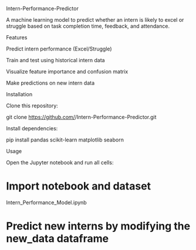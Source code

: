 Intern-Performance-Predictor

A machine learning model to predict whether an intern is likely to excel or struggle based on task completion time, feedback, and attendance.

Features

Predict intern performance (Excel/Struggle)

Train and test using historical intern data

Visualize feature importance and confusion matrix

Make predictions on new intern data

Installation

Clone this repository:

git clone https://github.com/<your-username>/Intern-Performance-Predictor.git


Install dependencies:

pip install pandas scikit-learn matplotlib seaborn

Usage

Open the Jupyter notebook and run all cells:

# Import notebook and dataset
Intern_Performance_Model.ipynb
# Predict new interns by modifying the new_data dataframe
